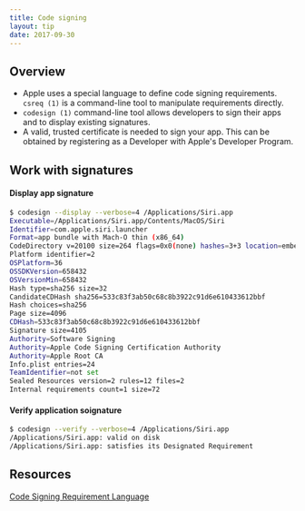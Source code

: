 ```yaml
---
title: Code signing
layout: tip
date: 2017-09-30
---
```


## Overview

* Apple uses a special language to define code signing requirements. ```csreq (1)``` is a command-line tool to manipulate requirements directly. 
* ```codesign (1)``` command-line tool allows developers to sign their apps and to display existing signatures.
* A valid, trusted certificate is needed to sign your app. This can be obtained by registering as a Developer with Apple's Developer Program.

## Work with signatures

#### Display app signature

```bash
$ codesign --display --verbose=4 /Applications/Siri.app
Executable=/Applications/Siri.app/Contents/MacOS/Siri
Identifier=com.apple.siri.launcher
Format=app bundle with Mach-O thin (x86_64)
CodeDirectory v=20100 size=264 flags=0x0(none) hashes=3+3 location=embedded
Platform identifier=2
OSPlatform=36
OSSDKVersion=658432
OSVersionMin=658432
Hash type=sha256 size=32
CandidateCDHash sha256=533c83f3ab50c68c8b3922c91d6e610433612bbf
Hash choices=sha256
Page size=4096
CDHash=533c83f3ab50c68c8b3922c91d6e610433612bbf
Signature size=4105
Authority=Software Signing
Authority=Apple Code Signing Certification Authority
Authority=Apple Root CA
Info.plist entries=24
TeamIdentifier=not set
Sealed Resources version=2 rules=12 files=2
Internal requirements count=1 size=72
```

#### Verify application soignature

```bash
$ codesign --verify --verbose=4 /Applications/Siri.app
/Applications/Siri.app: valid on disk
/Applications/Siri.app: satisfies its Designated Requirement
```

## Resources
[Code Signing Requirement Language](https://developer.apple.com/library/content/documentation/Security/Conceptual/CodeSigningGuide/RequirementLang/RequirementLang.html)
